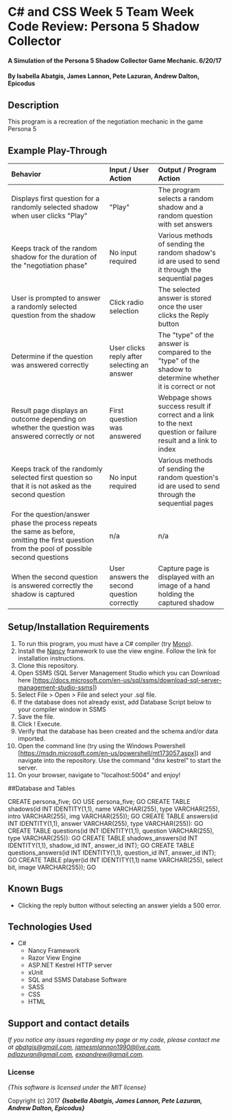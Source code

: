 # C# and CSS Week 5 Team Week Code Review: Persona 5 Shadow Collector

#### A Simulation of the Persona 5 Shadow Collector Game Mechanic. 6/20/17

#### By **Isabella Abatgis, James Lannon, Pete Lazuran, Andrew Dalton, Epicodus**

## Description

This program is a recreation of the negotiation mechanic in the game Persona 5


## Example Play-Through



| Behavior | Input / User Action | Output / Program Action |
|:---------|:------|:-------|
| Displays first question for a randomly selected shadow when user clicks "Play" | "Play" |The program selects a random shadow and a random question with set answers |
| Keeps track of the random shadow for the duration of the "negotiation phase"| No input required | Various methods of sending the random shadow's id are used to send it through the sequential pages|
| User is prompted to answer a randomly selected question from the shadow | Click radio selection | The selected answer is stored once the user clicks the Reply button|
|Determine if the question was answered correctly| User clicks reply after selecting an answer | The "type" of the answer is compared to the "type" of the shadow to determine whether it is correct or not|
|Result page displays an outcome depending on whether the question was answered correctly or not|First question was answered|Webpage shows success result if correct and a link to the next question or failure result and a link to index|
|Keeps track of the randomly selected first question so that it is not asked as the second question|No input required|Various methods of sending the random question's id are used to send through the sequential pages|
|For the question/answer phase the process repeats the same as before, omitting the first question from the pool of possible second questions| n/a|n/a|
|When the second question is answered correctly the shadow is captured| User answers the second question correctly|Capture page is displayed with an image of a hand holding the captured shadow|


## Setup/Installation Requirements

1. To run this program, you must have a C# compiler (try [Mono](http://www.mono-project.com)).
2. Install the [Nancy](http://nancyfx.org/) framework to use the view engine. Follow the link for installation instructions.
3. Clone this repository.
4. Open SSMS (SQL Server Management Studio which you can Download here [https://docs.microsoft.com/en-us/sql/ssms/download-sql-server-management-studio-ssms])
5. Select File > Open > File and select your .sql file.
6. If the database does not already exist, add Database Script below to your compiler window in SSMS
7. Save the file.
8. Click ! Execute.
9. Verify that the database has been created and the schema and/or data imported.
10. Open the command line (try using the Windows Powershell [https://msdn.microsoft.com/en-us/powershell/mt173057.aspx]) and navigate into the repository. Use the command "dnx kestrel" to start the server.
11. On your browser, navigate to "localhost:5004" and enjoy!

##Database and Tables

CREATE persona_five;
GO
USE persona_five;
GO
CREATE TABLE shadows(id INT IDENTITY(1,1), name VARCHAR(255), type VARCHAR(255), intro VARCHAR(255), img VARCHAR(255));
GO
CREATE TABLE answers(id INT IDENTITY(1,1), answer VARCHAR(255), type VARCHAR(255)):
GO
CREATE TABLE questions(id INT IDENTITY(1,1), question VARCHAR(255), type VARCHAR(255)):
GO
CREATE TABLE shadows_answers(id INT IDENTITY(1,1), shadow_id INT, answer_id INT);
GO
CREATE TABLE questions_answers(id INT IDENTITY(1,1), question_id INT, answer_id INT);
GO
CREATE TABLE player(id INT IDENTITY(1,1) name VARCHAR(255), select bit, image VARCHAR(255));
GO

## Known Bugs
* Clicking the reply button without selecting an answer yields a 500 error.

## Technologies Used
* C#
  * Nancy Framework
  * Razor View Engine
  * ASP.NET Kestrel HTTP server
  * xUnit
  * SQL and SSMS Database Software
  * SASS
  * CSS
  * HTML

## Support and contact details

_If you notice any issues regarding my page or my code, please contact me at abatgis@gmail.com, jamesmlannon1990@live.com, pdlazuran@gmail.com, expandrew@gmail.com._

### License

*{This software is licensed under the MIT license}*

Copyright (c) 2017 **_{Isabella Abatgis, James Lannon, Pete Lazuran, Andrew Dalton, Epicodus}_**
